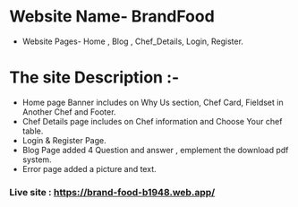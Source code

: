 # Website Name- BrandFood
* Website Pages- Home , Blog , Chef_Details, Login, Register.
# The site Description :-
* Home page Banner includes on Why Us section, Chef Card, Fieldset in Another Chef and Footer.
* Chef Details page includes on Chef information and Choose Your chef table.
* Login & Register Page.
* Blog Page added 4 Question and answer , emplement the download pdf system.
* Error page added a picture and text.

### Live site : https://brand-food-b1948.web.app/